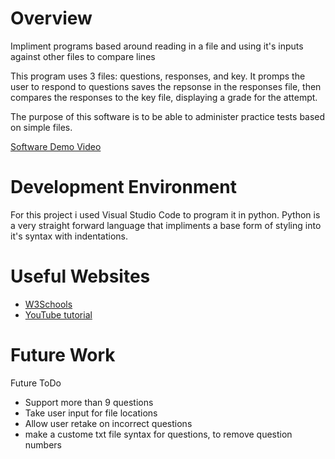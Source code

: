 # Overview

Impliment programs based around reading in a file and using it's inputs against other files to compare lines

This program uses 3 files: questions, responses, and key. It promps the user to respond to questions
saves the repsonse in the responses file, then compares the responses to the key file, displaying a
grade for the attempt.

The purpose of this software is to be able to administer practice tests based on simple files.

[Software Demo Video](https://youtu.be/eBkYb13F8QU)

# Development Environment

For this project i used Visual Studio Code to program it in python. Python is a very straight forward 
language that impliments a base form of styling into it's syntax with indentations. 

# Useful Websites

- [W3Schools](https://www.w3schools.com/python/python_ref_file.asp)
- [YouTube tutorial](https://www.youtube.com/watch?v=Uh2ebFW8OYM&ab_channel=CoreySchafer)

# Future Work

Future ToDo

- Support more than 9 questions
- Take user input for file locations
- Allow user retake on incorrect questions
- make a custome txt file syntax for questions, to remove question numbers
